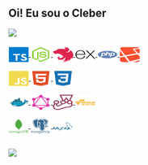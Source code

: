 
## Oi! Eu sou o Cleber
 <div>
  <a href="https://github.com/CleberDR">
  <img height="180em" src="https://github-readme-stats.vercel.app/api?username=CleberDR&show_icons=true&theme=dark&include_all_commits=true&count_private=true&hide=stars"/>
</div>

<div style="display: inline_block"><br>
  <img align="center" alt="Clb-Ts" height="30" width="40" src="https://raw.githubusercontent.com/devicons/devicon/master/icons/typescript/typescript-plain.svg">
  <img align="center" alt="Clb-node" height="30" width="40" src="https://raw.githubusercontent.com/devicons/devicon/master/icons/nodejs/nodejs-plain.svg">
  <img align="center" alt="Clb-nest" height="30" width="40" src="https://raw.githubusercontent.com/devicons/devicon/master/icons/nestjs/nestjs-plain.svg">
  <img align="center" alt="Clb-express" height="30" width="40" src="https://raw.githubusercontent.com/devicons/devicon/master/icons/express/express-original.svg">
  <img align="center" alt="Clb-php" height="30" width="40" src="https://github.com/devicons/devicon/blob/master/icons/php/php-plain.svg">
  <img align="center" alt="Clb-laravel" height="30" width="40" src="https://github.com/devicons/devicon/blob/master/icons/laravel/laravel-plain.svg">
  <br><br>
  <img align="center" alt="Clb-Js" height="30" width="40" src="https://raw.githubusercontent.com/devicons/devicon/master/icons/javascript/javascript-plain.svg">
  <img align="center" alt="Clb-HTML" height="30" width="40" src="https://raw.githubusercontent.com/devicons/devicon/master/icons/html5/html5-plain.svg">
  <img align="center" alt="Clb-CSS" height="30" width="40" src="https://raw.githubusercontent.com/devicons/devicon/master/icons/css3/css3-plain.svg">
  <br><br>
  <img align="center" alt="Clb-HTML" height="30" width="40" src="https://raw.githubusercontent.com/devicons/devicon/master/icons/docker/docker-original.svg">
  <img align="center" alt="Clb-gph" height="30" width="40" src="https://raw.githubusercontent.com/devicons/devicon/master/icons/graphql/graphql-plain.svg">
  <img align="center" alt="Clb-Ts" height="30" width="40" src="https://raw.githubusercontent.com/devicons/devicon/master/icons/jest/jest-plain.svg">
  <img align="center" alt="Clb-HTML" height="30" width="40" src="https://raw.githubusercontent.com/devicons/devicon/master/icons/amazonwebservices/amazonwebservices-plain-wordmark.svg">
  <br><br>
  <img align="center" alt="Clb-HTML" height="30" width="40" src="https://raw.githubusercontent.com/devicons/devicon/master/icons/mongodb/mongodb-plain-wordmark.svg">
  <img align="center" alt="Clb-HTML" height="30" width="40" src="https://raw.githubusercontent.com/devicons/devicon/master/icons/postgresql/postgresql-plain-wordmark.svg">
  <img align="center" alt="Clb-HTML" height="30" width="40" src="https://raw.githubusercontent.com/devicons/devicon/master/icons/mysql/mysql-plain-wordmark.svg">
</div>
  
  ##
 
<div> 
  <a href="https://www.linkedin.com/in/cleberdelrei/" target="_blank"><img src="https://img.shields.io/badge/-LinkedIn-%230077B5?style=for-the-badge&logo=linkedin&logoColor=white" target="_blank"></a>  
</div>
